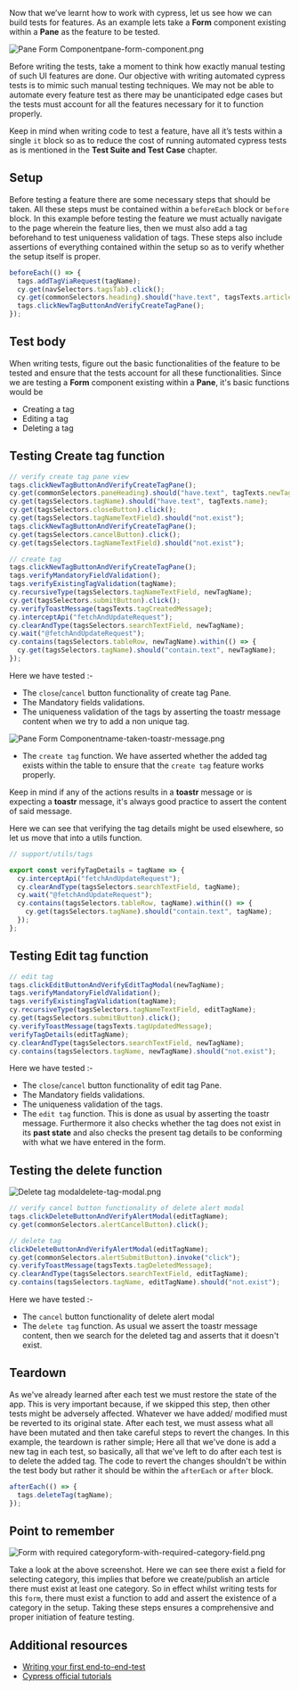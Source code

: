 Now that we’ve learnt how to work with cypress, let us see how we can build
tests for features. As an example lets take a **Form** component existing within
a **Pane** as the feature to be tested.

<image alt="Pane Form Component">pane-form-component.png</image>

Before writing the tests, take a moment to think how exactly manual testing of
such UI features are done. Our objective with writing automated cypress tests is
to mimic such manual testing techniques. We may not be able to automate every
feature test as there may be unanticipated edge cases but the tests must account
for all the features necessary for it to function properly.

Keep in mind when writing code to test a feature, have all it’s tests within a
single `it` block so as to reduce the cost of running automated cypress tests as
is mentioned in the **Test Suite and Test Case** chapter.

## Setup

Before testing a feature there are some necessary steps that should be taken.
All these steps must be contained within a `beforeEach` block or `before` block.
In this example before testing the feature we must actually navigate to the page
wherein the feature lies, then we must also add a tag beforehand to test
uniqueness validation of tags. These steps also include assertions of everything
contained within the setup so as to verify whether the setup itself is proper.

```javascript
beforeEach(() => {
  tags.addTagViaRequest(tagName);
  cy.get(navSelectors.tagsTab).click();
  cy.get(commonSelectors.heading).should("have.text", tagsTexts.articleTags);
  tags.clickNewTagButtonAndVerifyCreateTagPane();
});
```

## Test body

When writing tests, figure out the basic functionalities of the feature to be
tested and ensure that the tests account for all these functionalities. Since we
are testing a **Form** component existing within a **Pane**, it's basic
functions would be

- Creating a tag
- Editing a tag
- Deleting a tag

## Testing Create tag function

```javascript
// verify create tag pane view
tags.clickNewTagButtonAndVerifyCreateTagPane();
cy.get(commonSelectors.paneHeading).should("have.text", tagTexts.newTagHeading);
cy.get(tagsSelectors.tagName).should("have.text", tagTexts.name);
cy.get(tagsSelectors.closeButton).click();
cy.get(tagsSelectors.tagNameTextField).should("not.exist");
tags.clickNewTagButtonAndVerifyCreateTagPane();
cy.get(tagsSelectors.cancelButton).click();
cy.get(tagsSelectors.tagNameTextField).should("not.exist");

// create tag
tags.clickNewTagButtonAndVerifyCreateTagPane();
tags.verifyMandatoryFieldValidation();
tags.verifyExistingTagValidation(tagName);
cy.recursiveType(tagsSelectors.tagNameTextField, newTagName);
cy.get(tagsSelectors.submitButton).click();
cy.verifyToastMessage(tagsTexts.tagCreatedMessage);
cy.interceptApi("fetchAndUpdateRequest");
cy.clearAndType(tagsSelectors.searchTextField, newTagName);
cy.wait("@fetchAndUpdateRequest");
cy.contains(tagsSelectors.tableRow, newTagName).within(() => {
  cy.get(tagsSelectors.tagName).should("contain.text", newTagName);
});
```

Here we have tested :-

- The `close`/`cancel` button functionality of create tag Pane.
- The Mandatory fields validations.
- The uniqueness validation of the tags by asserting the toastr message content
  when we try to add a non unique tag.

<image alt="Pane Form Component">name-taken-toastr-message.png</image>

- The `create tag` function. We have asserted whether the added tag exists
  within the table to ensure that the `create tag` feature works properly.

Keep in mind if any of the actions results in a **toastr** message or is
expecting a **toastr** message, it's always good practice to assert the content
of said message.

Here we can see that verifying the tag details might be used elsewhere, so let
us move that into a utils function.

```javascript
// support/utils/tags

export const verifyTagDetails = tagName => {
  cy.interceptApi("fetchAndUpdateRequest");
  cy.clearAndType(tagsSelectors.searchTextField, tagName);
  cy.wait("@fetchAndUpdateRequest");
  cy.contains(tagsSelectors.tableRow, tagName).within(() => {
    cy.get(tagsSelectors.tagName).should("contain.text", tagName);
  });
};
```

## Testing Edit tag function

```javascript
// edit tag
tags.clickEditButtonAndVerifyEditTagModal(newTagName);
tags.verifyMandatoryFieldValidation();
tags.verifyExistingTagValidation(tagName);
cy.recursiveType(tagsSelectors.tagNameTextField, editTagName);
cy.get(tagsSelectors.submitButton).click();
cy.verifyToastMessage(tagsTexts.tagUpdatedMessage);
verifyTagDetails(editTagName);
cy.clearAndType(tagsSelectors.searchTextField, newTagName);
cy.contains(tagsSelectors.tagName, newTagName).should("not.exist");
```

Here we have tested :-

- The `close`/`cancel` button functionality of edit tag Pane.
- The Mandatory fields validations.
- The uniqueness validation of the tags.
- The `edit tag` function. This is done as usual by asserting the toastr
  message. Furthermore it also checks whether the tag does not exist in its
  **past state** and also checks the present tag details to be conforming with
  what we have entered in the form.

## Testing the delete function

<image alt="Delete tag modal">delete-tag-modal.png</image>

```javascript
// verify cancel button functionality of delete alert modal
tags.clickDeleteButtonAndVerifyAlertModal(editTagName);
cy.get(commonSelectors.alertCancelButton).click();

// delete tag
clickDeleteButtonAndVerifyAlertModal(editTagName);
cy.get(commonSelectors.alertSubmitButton).invoke("click");
cy.verifyToastMessage(tagsTexts.tagDeletedMessage);
cy.clearAndType(tagsSelectors.searchTextField, editTagName);
cy.contains(tagsSelectors.tagName, editTagName).should("not.exist");
```

Here we have tested :-

- The `cancel` button functionality of delete alert modal
- The `delete tag` function. As usual we assert the toastr message content, then
  we search for the deleted tag and asserts that it doesn't exist.

## Teardown

As we've already learned after each test we must restore the state of the app.
This is very important because, if we skipped this step, then other tests might
be adversely affected. Whatever we have added/ modified must be reverted to its
original state. After each test, we must assess what all have been mutated and
then take careful steps to revert the changes. In this example, the teardown is
rather simple; Here all that we've done is add a new tag in each test, so
basically, all that we've left to do after each test is to delete the added tag.
The code to revert the changes shouldn't be within the test body but rather it
should be within the `afterEach` or `after` block.

```javascript
afterEach(() => {
  tags.deleteTag(tagName);
});
```

## Point to remember

<image alt="Form with required category">form-with-required-category-field.png</image>

Take a look at the above screenshot. Here we can see there exist a field for
selecting category, this implies that before we create/publish an article there
must exist at least one category. So in effect whilst writing tests for this
`form`, there must exist a function to add and assert the existence of a
category in the setup. Taking these steps ensures a comprehensive and proper initiation of feature testing.


## Additional resources
- [Writing your first end-to-end-test](https://docs.cypress.io/guides/end-to-end-testing/writing-your-first-end-to-end-test)
- [Cypress official tutorials](https://docs.cypress.io/examples/tutorials)
